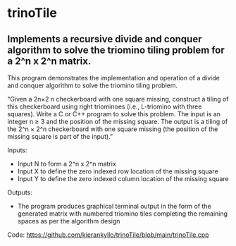 # trinoTile
## Implements a recursive divide and conquer algorithm to solve the triomino tiling problem for a 2^n x 2^n matrix.

This program demonstrates the implementation and operation of a divide and conquer algorithm to 
solve the triomino tiling problem.

“Given a 2n×2 n checkerboard with one square missing, construct a tiling of this checkerboard 
using right triominoes (i.e., L-triomino with three squares). Write a C or C++ program to solve this 
problem. The input is an integer n ≥ 3 and the position of the missing square. The output is a 
tiling of the 2^n × 2^n checkerboard with one square missing (the position of the missing square is 
part of the input).”

Inputs:
- Input N to form a 2^n x 2^n matrix
- Input X to define the zero indexed row location of the missing square
- Input Y to define the zero indexed column location of the missing square

Outputs:

- The program produces graphical terminal output in the form of the generated matrix with numbered 
triomino tiles completing the remaining spaces as per the algorithm design

Code:
https://github.com/kierankyllo/trinoTile/blob/main/trinoTile.cpp



